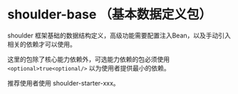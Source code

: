 # shoulder-base （基本数据定义包）
shoulder 框架基础的数据结构定义，高级功能需要配置注入Bean，以及手动引入相关的依赖才可以使用。

这里的包除了核心能力依赖外，可选能力依赖的包必须使用 `<optional>true<optional/>` 以为使用者提供最小的依赖。

推荐使用者使用 shoulder-starter-xxx。